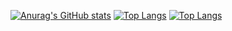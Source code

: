  [![Anurag's GitHub stats](https://github-readme-stats.vercel.app/api?username=nunnunan0321)](https://github.com/nunnunan0321/github-readme-stats)
 [![Top Langs](https://github-readme-stats.vercel.app/api/top-langs/?username=nunnunan0321)](https://github.com/nunnunan0321/github-readme-stats)
 [![Top Langs](https://github-readme-stats.vercel.app/api/top-langs/?username=nunnunan0321&layout=compact)](https://github.com/nunnunan0321/github-readme-stats)

